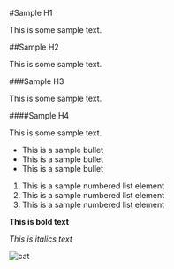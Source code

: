 #Sample H1

This is some sample text.

##Sample H2

This is some sample text.

###Sample H3

This is some sample text.

####Sample H4

This is some sample text.

* This is a sample bullet
* This is a sample bullet
* This is a sample bullet

1. This is a sample numbered list element
2. This is a sample numbered list element
3. This is a sample numbered list element

**This is bold text**

*This is italics text*

![cat](/images/image_0.jpg)

